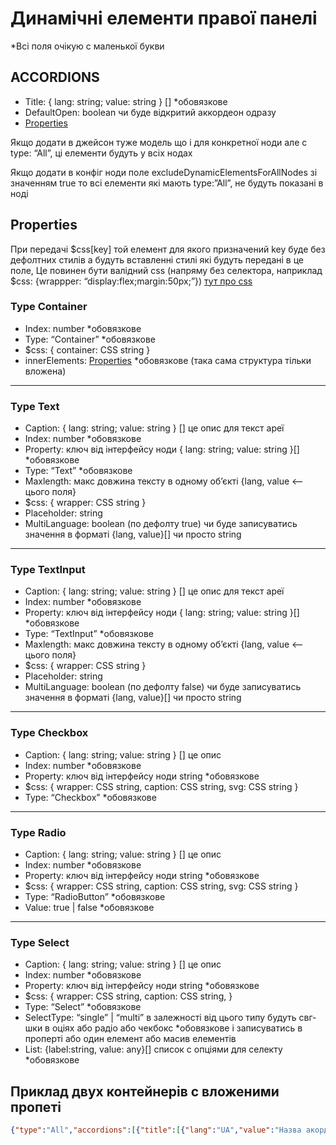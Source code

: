 # Динамічні елементи правої панелі

*Всі поля очікую с маленької букви

## **ACCORDIONS**
- Title: { lang: string; value: string } [] *обовязкове
- DefaultOpen: boolean чи буде відкритий аккордеон одразу
- [Properties](#Properties)

Якщо додати в джейсон туже модель що і для конкретної ноди але с type: “All”, ці елементи будуть у всіх нодах

Якщо додати в конфіг ноди поле excludeDynamicElementsForAllNodes зі значенням true то всі елементи які мають type:”All”, не будуть показані в ноді


## <a name="Properties"></a> Properties
При передачі $css[key] той елемент для якого призначений key буде без дефолтних стилів а будуть вставленні стилі які будуть передані в це поле,
Це повинен бути валідний css (напряму без селектора, наприклад $css: {wrappper: “display:flex;margin:50px;”})
[тут про css](https://www.w3schools.com/css/css_syntax.asp)

### **Type Container**
- Index: number *обовязкове
- Type:  “Container” *обовязкове
- $css: { container: CSS string }
- innerElements: [Properties](#Properties) *обовязкове (така сама структура тільки вложена)
---
### **Type Text**
- Caption: { lang: string; value: string } [] це опис для текст ареї
- Index: number *обовязкове
- Property: ключ від інтерфейсу ноди  { lang: string; value: string }[] *обовязкове
- Type:  “Text” *обовязкове
- Maxlength: макс довжина тексту в одному об’єкті {lang, value <— цього поля}
- $css: { wrapper: CSS string }
- Placeholder: string
- MultiLanguage: boolean (по дефолту true) чи буде записуватись значення в форматі {lang, value}[] чи просто string
---
### **Type TextInput** 
- Caption: { lang: string; value: string } [] це опис для текст ареї
- Index: number *обовязкове
- Property: ключ від інтерфейсу ноди  { lang: string; value: string }[] *обовязкове
- Type:  “TextInput” *обовязкове
- Maxlength: макс довжина тексту в одному об’єкті {lang, value <— цього поля}
- $css: { wrapper: CSS string }
- Placeholder: string
- MultiLanguage: boolean (по дефолту false) чи буде записуватись значення в форматі {lang, value}[] чи просто string
---
### **Type Checkbox**
- Caption: { lang: string; value: string } [] це опис
- Index: number *обовязкове
- Property: ключ від інтерфейсу ноди string *обовязкове
- $css: { wrapper: CSS string, caption: CSS string, svg: CSS string }
- Type:  “Checkbox” *обовязкове
---
### **Type Radio**
- Caption: { lang: string; value: string } [] це опис
- Index: number *обовязкове
- Property: ключ від інтерфейсу ноди string *обовязкове
- $css: { wrapper: CSS string, caption: CSS string, svg: CSS string }
- Type: “RadioButton” *обовязкове
- Value: true | false *обовязкове
---
### **Type Select**
- Caption: { lang: string; value: string } [] це опис 
- Index: number *обовязкове
- Property: ключ від інтерфейсу ноди string *обовязкове
- $css: { wrapper: CSS string, caption: CSS string,  }
- Type: “Select” *обовязкове
- SelectType: “single” | “multi” в залежності від цього типу будуть свг-шки в оціях або радіо або чекбокс *обовязкове і записуватись в проперті або один елемент або масив елементів
- List: {label:string, value: any}[] список с опціями для селекту *обовязкове

## Приклад двух контейнерів с вложеними пропеті
```json
{"type":"All","accordions":[{"title":[{"lang":"UA","value":"Назва акордеона"}],"defaultOpen":true,"properties":[{"index":0,"maxLength":80,"type":"Container","$css":{"container":"display:flex;gap:16px;align-items:center;justify-content:center;padding-top:10px"},"innerElements":[{"caption":[{"lang":"UA","value":"Назва імпуту"}],"index":0,"property":"ke2k","type":"TextInput","placeholder":"custom placeholder"},{"caption":[{"lang":"UA","value":"Тайтл імпуту 1"}],"index":0,"property":"kek3","type":"TextInput","placeholder":"custom placeholder"}]},{"caption":[{"lang":"UA","value":"Назва імпуту"}],"index":0,"property":"k4ek","type":"TextInput","placeholder":"custom placeholder"}]},{"title":[{"lang":"UA","value":"Назва акордеона"}],"properties":[{"index":1,"type":"Container","$css":{"container":"display:flex;gap:6px;align-items:center;justify-content:center;padding-top:10px;"},"innerElements":[{"index":1,"property":"asdasd","type":"Checkbox"},{"caption":[{"lang":"UA","value":"Ключ"}],"index":2,"property":"ke12k","type":"TextInput","placeholder":"custom placeholder"},{"caption":[{"lang":"UA","value":"Значення"}],"index":3,"property":"kesd","type":"TextInput","$css":{"wrapper":"padding-left:10px;"}}]},{"index":1,"type":"Container","$css":{"container":"display:flex;gap:6px;align-items:center;justify-content:center;"},"innerElements":[{"index":1,"property":"asda223sd","type":"Checkbox"},{"caption":[{"lang":"UA","value":"Ключ"}],"index":2,"property":"keииии12k","type":"TextInput","placeholder":"custom placeholder"},{"caption":[{"lang":"UA","value":"Значення"}],"index":3,"property":"kxxcesd","type":"TextInput"}]}]}]}
```
